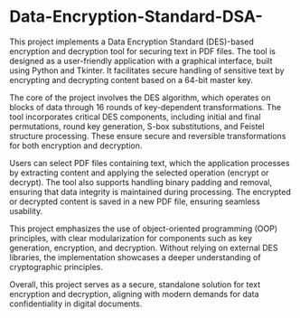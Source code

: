 # Data-Encryption-Standard-DSA-

This project implements a Data Encryption Standard (DES)-based encryption and decryption tool for securing text in PDF files. The tool is designed as a user-friendly application with a graphical interface, built using Python and Tkinter. It facilitates secure handling of sensitive text by encrypting and decrypting content based on a 64-bit master key.

The core of the project involves the DES algorithm, which operates on blocks of data through 16 rounds of key-dependent transformations. The tool incorporates critical DES components, including initial and final permutations, round key generation, S-box substitutions, and Feistel structure processing. These ensure secure and reversible transformations for both encryption and decryption.

Users can select PDF files containing text, which the application processes by extracting content and applying the selected operation (encrypt or decrypt). The tool also supports handling binary padding and removal, ensuring that data integrity is maintained during processing. The encrypted or decrypted content is saved in a new PDF file, ensuring seamless usability.

This project emphasizes the use of object-oriented programming (OOP) principles, with clear modularization for components such as key generation, encryption, and decryption. Without relying on external DES libraries, the implementation showcases a deeper understanding of cryptographic principles.

Overall, this project serves as a secure, standalone solution for text encryption and decryption, aligning with modern demands for data confidentiality in digital documents.
